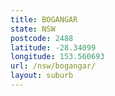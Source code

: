 ```yaml
---
title: BOGANGAR
state: NSW
postcode: 2488
latitude: -28.34099
longitude: 153.560693
url: /nsw/bogangar/
layout: suburb
---
```

